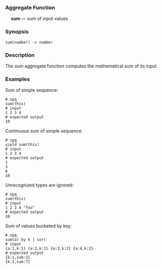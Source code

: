 ### Aggregate Function

&emsp; **sum** &mdash; sum of input values

### Synopsis
```
sum(number) -> number
```

### Description

The _sum_ aggregate function computes the mathematical sum of its input.

### Examples

Sum of simple sequence:
```mdtest-spq
# spq
sum(this)
# input
1 2 3 4
# expected output
10
```

Continuous sum of simple sequence:
```mdtest-spq
# spq
yield sum(this)
# input
1 2 3 4
# expected output
1
3
6
10
```

Unrecognized types are ignored:
```mdtest-spq
# spq
sum(this)
# input
1 2 3 4 "foo"
# expected output
10
```

Sum of values bucketed by key:
```mdtest-spq
# spq
sum(a) by k | sort
# input
{a:1,k:1} {a:2,k:1} {a:3,k:2} {a:4,k:2}
# expected output
{k:1,sum:3}
{k:2,sum:7}
```
